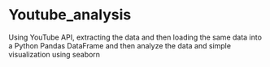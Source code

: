 # Youtube_analysis
 Using YouTube API, extracting the data and then loading the same data into a Python Pandas DataFrame and then analyze the data and simple visualization using seaborn
